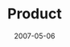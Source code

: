---
layout: message
category: message
series: "Ghost"
title: "Product"
date: 2007-05-06
message_id: 20
---